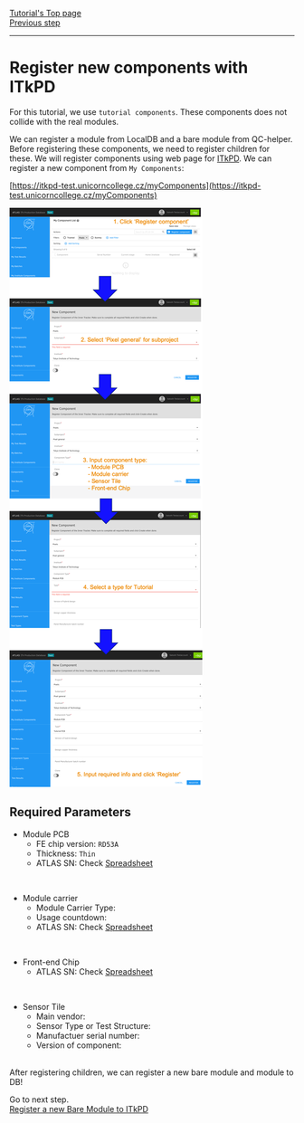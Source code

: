 [Tutorial's Top page](flow.md)<br>
[Previous step](viewer.md)<br>
<hr>

# Register new components with ITkPD

For this tutorial, we use `tutorial components`. These components does not collide with the real modules.

We can register a module from LocalDB and a bare module from QC-helper. Before registering these components, we need to register children for these. We will register components using web page for [ITkPD](https://itkpd-test.unicorncollege.cz/myComponents). We can register a new component from `My Components`:

[https://itkpd-test.unicorncollege.cz/myComponents](https://itkpd-test.unicorncollege.cz/myComponents)

![Register_Module](../images/qc-flow/register_comp_itkpd.png)<br>


## Required Parameters

- Module PCB
  - FE chip version: `RD53A`
  - Thickness: `Thin`
  - ATLAS SN: Check [Spreadsheet](https://docs.google.com/spreadsheets/d/1OqOUhGu_tBYJXXhzD7B5GtiS1nLSQiVCOWlQe9BCIIM/edit?usp=sharing)

<br>

- Module carrier
  - Module Carrier Type:
  - Usage countdown:
  - ATLAS SN: Check [Spreadsheet](https://docs.google.com/spreadsheets/d/1OqOUhGu_tBYJXXhzD7B5GtiS1nLSQiVCOWlQe9BCIIM/edit?usp=sharing)

<br>

- Front-end Chip
  - ATLAS SN: Check [Spreadsheet](https://docs.google.com/spreadsheets/d/1OqOUhGu_tBYJXXhzD7B5GtiS1nLSQiVCOWlQe9BCIIM/edit?usp=sharing)

<br>

- Sensor Tile
  - Main vendor:
  - Sensor Type or Test Structure:
  - Manufactuer serial number:
  - Version of component:


<br>
After registering children, we can register a new bare module and module to DB!

Go to next step.<br>
[Register a new Bare Module to ITkPD](register_bare.md)<br>
